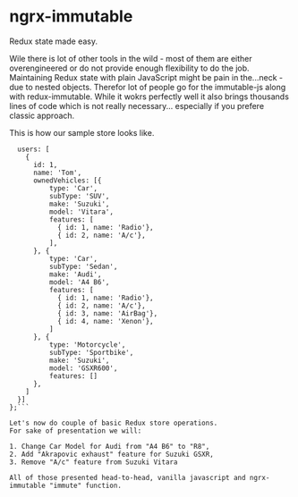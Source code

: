 # ngrx-immutable

Redux state made easy.

Wile there is lot of other tools in the wild - most of them are either overengineered or do not provide enough flexibility to do the job.  Maintaining Redux state with plain JavaScript might be pain in the...neck - due to nested objects. Therefor lot of people go for the immutable-js along with redux-immutable. While it wokrs perfectly well it also brings thousands lines of code which is not really necessary... especially if you prefere classic approach.

This is how our sample store looks like. 

```var store = {
  users: [
    {
      id: 1,
      name: 'Tom',
      ownedVehicles: [{
          type: 'Car',
          subType: 'SUV',
          make: 'Suzuki',
          model: 'Vitara',
          features: [
            { id: 1, name: 'Radio'},
            { id: 2, name: 'A/c'},
          ],
      }, {
          type: 'Car',
          subType: 'Sedan',
          make: 'Audi',
          model: 'A4 B6',
          features: [
            { id: 1, name: 'Radio'},
            { id: 2, name: 'A/c'},
            { id: 3, name: 'AirBag'},
            { id: 4, name: 'Xenon'},
          ]
      }, {
          type: 'Motorcycle',
          subType: 'Sportbike',
          make: 'Suzuki',
          model: 'GSXR600',
          features: []
      },
    ]
  }]
};```

Let's now do couple of basic Redux store operations. 
For sake of presentation we will:

1. Change Car Model for Audi from "A4 B6" to "R8",
2. Add "Akrapovic exhaust" feature for Suzuki GSXR,
3. Remove "A/c" feature from Suzuki Vitara

All of those presented head-to-head, vanilla javascript and ngrx-immutable "immute" function.
